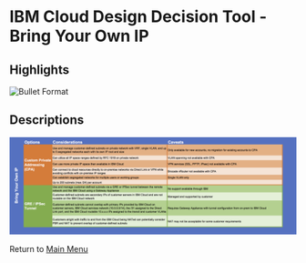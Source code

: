 # IBM Cloud Design Decision Tool - Bring Your Own IP	

## Highlights
![Bullet Format](/images/express_tool_byoip.png)

## Descriptions
![Descriptive Format](/images/rainbow_tool_byoip.png)

Return to [Main Menu](README.md)
